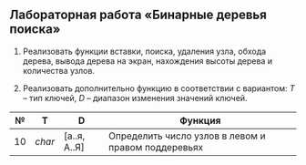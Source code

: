 ## Лабораторная работа «Бинарные деревья поиска»


1. Реализовать функции вставки, поиска, удаления узла, обхода дерева, вывода дерева на экран, нахождения высоты дерева и количества узлов.

2. Реализовать дополнительно функцию в соответствии с вариантом: _T_ – тип ключей, _D_ – диапазон изменения значений ключей.

| №  | T      | D            | Функция |
| -- | ------ | ------------ | --------------------------------------------------- |
| 10 | _char_ | [а..я, А..Я] | Определить число узлов в левом и правом поддеревьях | 
